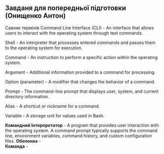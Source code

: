 ## Завданя для попередньої підготовки (Онищенко Антон)
Савник термінів
Command Line Interface (CLI) - An interface that allows users to interact with the operating system through text commands.

Shell - An interpreter that processes entered commands and passes them to the operating system for execution.

Command - An instruction to perform a specific action within the operating system.

Argument - Additional information provided to a command for processing.

Option (parameter) - A modifier that changes the behavior of a command.

Prompt - The command-line prompt that displays user, system, and current directory information.

Alias - A shortcut or nickname for a command.

Variable - A storage unit for values used in Bash.

**Командний Інтерпретатор** - A program that provides user interaction with the operating system. A command prompt typically supports the command line, environment variables, command history, and custom configuration files. 
**Оболонка** -  
**Команда** - 
